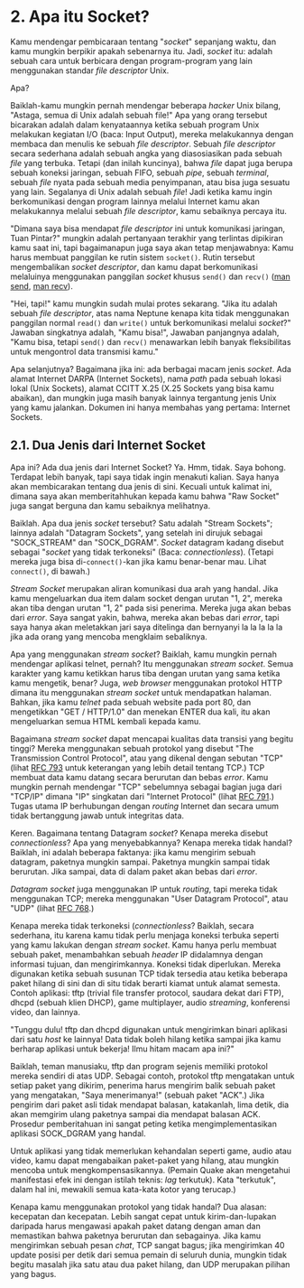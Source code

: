 # 2. Apa itu Socket?

Kamu mendengar pembicaraan tentang "_socket_" sepanjang waktu, dan kamu mungkin
berpikir apakah sebenarnya itu. Jadi, _socket_ itu: adalah sebuah cara untuk
berbicara dengan program-program yang lain menggunakan standar _file descriptor_
Unix.

Apa?

Baiklah-kamu mungkin pernah mendengar beberapa _hacker_ Unix bilang, "Astaga,
semua di Unix adalah sebuah file!" Apa yang orang tersebut bicarakan adalah
dalam kenyataannya ketika sebuah program Unix melakukan kegiatan I/O (baca:
Input Output), mereka melakukannya dengan membaca dan menulis ke sebuah _file
descriptor_. Sebuah _file descriptor_ secara sederhana adalah sebuah angka yang
diasosiasikan pada sebuah _file_ yang terbuka. Tetapi (dan inilah kuncinya),
bahwa _file_ dapat juga berupa sebuah koneksi jaringan, sebuah FIFO, sebuah
_pipe_, sebuah _terminal_, sebuah _file_ nyata pada sebuah media penyimpanan,
atau bisa juga sesuatu yang lain. Segalanya di Unix adalah sebuah _file_! Jadi
ketika kamu ingin berkomunikasi dengan program lainnya melalui Internet kamu
akan melakukannya melalui sebuah _file descriptor_, kamu sebaiknya percaya itu.

"Dimana saya bisa mendapat _file descriptor_ ini untuk komunikasi jaringan,
Tuan Pintar?" mungkin adalah pertanyaan terakhir yang terlintas dipikiran
kamu saat ini, tapi bagaimanapun juga saya akan tetap menjawabnya: Kamu harus
membuat panggilan ke rutin sistem `socket()`. Rutin tersebut mengembalikan
_socket descriptor_, dan kamu dapat berkomunikasi melaluinya menggunakan
panggilan _socket_ khusus `send()` dan `recv()`
([man send](http://beej.us/guide/bgnet/output/html/multipage/sendman.html),
[man recv](http://beej.us/guide/bgnet/output/html/multipage/recvman.html)).

"Hei, tapi!" kamu mungkin sudah mulai protes sekarang. "Jika itu adalah sebuah
_file descriptor_, atas nama Neptune kenapa kita tidak menggunakan panggilan
normal `read()` dan `write()` untuk berkomunikasi melalui _socket_?" Jawaban
singkatnya adalah, "Kamu bisa!", Jawaban panjangnya adalah, "Kamu bisa, tetapi
`send()` dan `recv()` menawarkan lebih banyak fleksibilitas untuk mengontrol
data transmisi kamu."

Apa selanjutnya? Bagaimana jika ini: ada berbagai macam jenis _socket_. Ada
alamat Internet DARPA (Internet Sockets), nama _path_ pada sebuah lokasi lokal
(Unix Sockets), alamat CCITT X.25 (X.25 Sockets yang bisa kamu abaikan), dan
mungkin juga masih banyak lainnya tergantung jenis Unix yang kamu jalankan.
Dokumen ini hanya membahas yang pertama: Internet Sockets.

## 2.1. Dua Jenis dari Internet Socket

Apa ini? Ada dua jenis dari Internet Socket? Ya. Hmm, tidak. Saya bohong.
Terdapat lebih banyak, tapi saya tidak ingin menakuti kalian. Saya hanya
akan membicarakan tentang dua jenis di sini. Kecuali untuk kalimat ini, dimana
saya akan memberitahhukan kepada kamu bahwa "Raw Socket" juga sangat berguna
dan kamu sebaiknya melihatnya.

Baiklah. Apa dua jenis _socket_ tersebut? Satu adalah "Stream Sockets"; lainnya
adalah "Datagram Sockets", yang setelah ini dirujuk sebagai "SOCK_STREAM" dan
"SOCK_DGRAM". _Socket_ datagram kadang disebut sebagai "_socket_ yang tidak
terkoneksi" (Baca: _connectionless_). (Tetapi mereka juga bisa
di-`connect()`-kan jika kamu benar-benar mau. Lihat `connect()`, di bawah.)

_Stream Socket_ merupakan aliran komunikasi dua arah yang handal. Jika kamu
mengeluarkan dua item dalam socket dengan urutan "1, 2", mereka akan tiba
dengan urutan "1, 2" pada sisi penerima. Mereka juga akan bebas dari _error_.
Saya sangat yakin, bahwa, mereka akan bebas dari _error_, tapi saya hanya
akan meletakkan jari saya ditelinga dan bernyanyi la la la la la jika ada
orang yang mencoba mengklaim sebaliknya.

Apa yang menggunakan _stream socket_? Baiklah, kamu mungkin pernah mendengar
aplikasi telnet, pernah? Itu menggunakan _stream socket_. Semua karakter yang
kamu ketikkan harus tiba dengan urutan yang sama ketika kamu mengetik, benar?
Juga, _web browser_ menggunakan protokol HTTP dimana itu menggunakan _stream
socket_ untuk mendapatkan halaman. Bahkan, jika kamu _telnet_ pada sebuah
website pada port 80, dan mengetikkan "GET / HTTP/1.0" dan menekan ENTER dua
kali, itu akan mengeluarkan semua HTML kembali kepada kamu.

Bagaimana _stream socket_ dapat mencapai kualitas data transisi yang begitu
tinggi? Mereka menggunakan sebuah protokol yang disebut "The Transmission
Control Protocol", atau yang dikenal dengan sebutan "TCP" (lihat
[RFC 793](http://tools.ietf.org/html/rfc793) untuk keterangan yang lebih
detail tentang TCP.) TCP membuat data kamu datang secara berurutan dan bebas
_error_. Kamu mungkin pernah mendengar "TCP" sebelumnya sebagai bagian juga
dari "TCP/IP" dimana "IP" singkatan dari "Internet Protocol" (lihat
[RFC 791](http://tools.ietf.org/html/rfc791).) Tugas utama IP berhubungan
dengan _routing_ Internet dan secara umum tidak bertanggung jawab untuk
integritas data.

Keren. Bagaimana tentang Datagram _socket_? Kenapa mereka disebut
_connectionless_? Apa yang menyebabkannya? Kenapa mereka tidak handal? Baiklah,
ini adalah beberapa faktanya: jika kamu mengirim sebuah datagram, paketnya
mungkin sampai. Paketnya mungkin sampai tidak berurutan. Jika sampai, data di
dalam paket akan bebas dari _error_.

_Datagram socket_ juga menggunakan IP untuk _routing_, tapi mereka tidak
menggunakan TCP; mereka menggunakan "User Datagram Protocol", atau "UDP" (lihat
[RFC 768](http://tools.ietf.org/html/rfc768).)

Kenapa mereka tidak terkoneksi (_connectionless_? Baiklah, secara sederhana,
itu karena kamu tidak perlu menjaga koneksi terbuka seperti yang kamu lakukan
dengan _stream socket_. Kamu hanya perlu membuat sebuah paket, menambahkan
sebuah _header_ IP didalamnya dengan informasi tujuan, dan mengirimkannya.
Koneksi tidak diperlukan. Mereka digunakan ketika sebuah susunan TCP tidak
tersedia atau ketika beberapa paket hilang di sini dan di situ tidak berarti
kiamat untuk alamat semesta. Contoh aplikasi: tftp (trivial file transfer
protocol, saudara dekat dari FTP), dhcpd (sebuah klien DHCP), game multiplayer,
audio _streaming_, konferensi video, dan lainnya.

"Tunggu dulu! tftp dan dhcpd digunakan untuk mengirimkan binari aplikasi dari
satu _host_ ke lainnya! Data tidak boleh hilang ketika sampai jika kamu berharap
aplikasi untuk bekerja! Ilmu hitam macam apa ini?"

Baiklah, teman manusiaku, tftp dan program sejenis memiliki protokol mereka
sendiri di atas UDP. Sebagai contoh, protokol tftp mengatakan untuk setiap
paket yang dikirim, penerima harus mengirim balik sebuah paket yang mengatakan,
"Saya menerimanya!" (sebuah paket "ACK".) Jika pengirim dari paket asli tidak
mendapat balasan, katakanlah, lima detik, dia akan memgirim ulang paketnya
sampai dia mendapat balasan ACK. Prosedur pemberitahuan ini sangat peting
ketika mengimplementasikan aplikasi SOCK_DGRAM yang handal.

Untuk aplikasi yang tidak memerlukan kehandalan seperti game, audio atau
video, kamu dapat mengabaikan paket-paket yang hilang, atau mungkin mencoba
untuk mengkompensasikannya. (Pemain Quake akan mengetahui manifestasi efek
ini dengan istilah teknis: _lag_ terkutuk). Kata "terkutuk", dalam hal ini,
mewakili semua kata-kata kotor yang terucap.)

Kenapa kamu menggunakan protokol yang tidak handal? Dua alasan: kecepatan dan
kecepatan. Lebih sangat cepat untuk kirim-dan-lupakan daripada harus mengawasi
apakah paket datang dengan aman dan memastikan bahwa paketnya berurutan dan
sebagainya. Jika kamu mengirimkan sebuah pesan _chat_, TCP sangat bagus; jika
mengirimkan 40 update posisi per detik dari semua pemain di seluruh dunia,
mungkin tidak begitu masalah jika satu atau dua paket hilang, dan UDP merupakan
pilihan yang bagus.